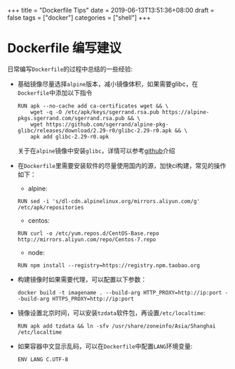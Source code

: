 +++
title = "Dockerfile Tips"
date = 2019-06-13T13:51:36+08:00
draft = false
tags = ["docker"]
categories = ["shell"]
+++

# Dockerfile 编写建议

日常编写`Dockerfile`的过程中总结的一些经验:

* 基础镜像尽量选择`alpine`版本，减小镜像体积，如果需要glibc，在`Dockerfile`中添加以下指令

  ```
  RUN apk --no-cache add ca-certificates wget && \
      wget -q -O /etc/apk/keys/sgerrand.rsa.pub https://alpine-pkgs.sgerrand.com/sgerrand.rsa.pub && \
      wget https://github.com/sgerrand/alpine-pkg-glibc/releases/download/2.29-r0/glibc-2.29-r0.apk && \
      apk add glibc-2.29-r0.apk
  ```

  关于在`alpine`镜像中安装`glibc`，详情可以参考[github](https://github.com/sgerrand/alpine-pkg-glibc)介绍

* 在`Dockerfile`里需要安装软件的尽量使用国内的源，加快ci构建，常见的操作如下：

  * alpine:

  ```
  RUN sed -i 's/dl-cdn.alpinelinux.org/mirrors.aliyun.com/g' /etc/apk/repositories
  ```

  * centos:

  ```
  RUN curl -o /etc/yum.repos.d/CentOS-Base.repo http://mirrors.aliyun.com/repo/Centos-7.repo
  ```

  * node:

  ```
  RUN npm install --registry=https://registry.npm.taobao.org
  ```

* 构建镜像时如果需要代理，可以配置以下参数：

  ```
  docker build -t imagename . --build-arg HTTP_PROXY=http://ip:port --build-arg HTTPS_PROXY=http://ip:port
  ```

* 镜像设置北京时间，可以安装`tzdata`软件包，再设置`/etc/localtime`:

  ```
  RUN apk add tzdata && ln -sfv /usr/share/zoneinfo/Asia/Shanghai /etc/localtime 
  ```

* 如果容器中文显示乱码，可以在`Dockerfile`中配置`LANG`环境变量:

  ```
  ENV LANG C.UTF-8
  ```
